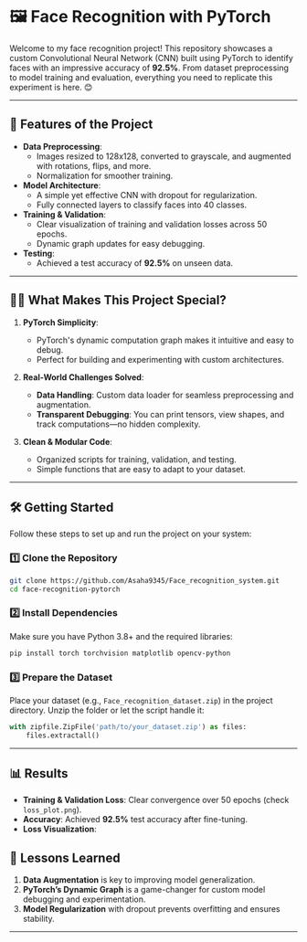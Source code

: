 # 🖼️ Face Recognition with PyTorch

Welcome to my face recognition project! This repository showcases a custom Convolutional Neural Network (CNN) built using PyTorch to identify faces with an impressive accuracy of **92.5%**. From dataset preprocessing to model training and evaluation, everything you need to replicate this experiment is here. 😊

---

## 🚀 Features of the Project
- **Data Preprocessing**: 
  - Images resized to 128x128, converted to grayscale, and augmented with rotations, flips, and more.
  - Normalization for smoother training. 
- **Model Architecture**:
  - A simple yet effective CNN with dropout for regularization.
  - Fully connected layers to classify faces into 40 classes.
- **Training & Validation**:
  - Clear visualization of training and validation losses across 50 epochs.
  - Dynamic graph updates for easy debugging.
- **Testing**:
  - Achieved a test accuracy of **92.5%** on unseen data.

---

## 🧑‍💻 What Makes This Project Special?

1. **PyTorch Simplicity**: 
   - PyTorch's dynamic computation graph makes it intuitive and easy to debug.
   - Perfect for building and experimenting with custom architectures.

2. **Real-World Challenges Solved**:
   - **Data Handling**: Custom data loader for seamless preprocessing and augmentation.
   - **Transparent Debugging**: You can print tensors, view shapes, and track computations—no hidden complexity.

3. **Clean & Modular Code**:
   - Organized scripts for training, validation, and testing.
   - Simple functions that are easy to adapt to your dataset.

---

## 🛠️ Getting Started

Follow these steps to set up and run the project on your system:

### 1️⃣ Clone the Repository
```bash
git clone https://github.com/Asaha9345/Face_recognition_system.git
cd face-recognition-pytorch
```

### 2️⃣ Install Dependencies
Make sure you have Python 3.8+ and the required libraries:
```bash
pip install torch torchvision matplotlib opencv-python
```

### 3️⃣ Prepare the Dataset
Place your dataset (e.g., `Face_recognition_dataset.zip`) in the project directory. Unzip the folder or let the script handle it:
```python
with zipfile.ZipFile('path/to/your_dataset.zip') as files:
    files.extractall()
```
---

## 📊 Results

- **Training & Validation Loss**: Clear convergence over 50 epochs (check `loss_plot.png`).
- **Accuracy**: Achieved **92.5%** test accuracy after fine-tuning.
- **Loss Visualization**:

## 🧠 Lessons Learned

1. **Data Augmentation** is key to improving model generalization.
2. **PyTorch’s Dynamic Graph** is a game-changer for custom model debugging and experimentation.
3. **Model Regularization** with dropout prevents overfitting and ensures stability.

---
